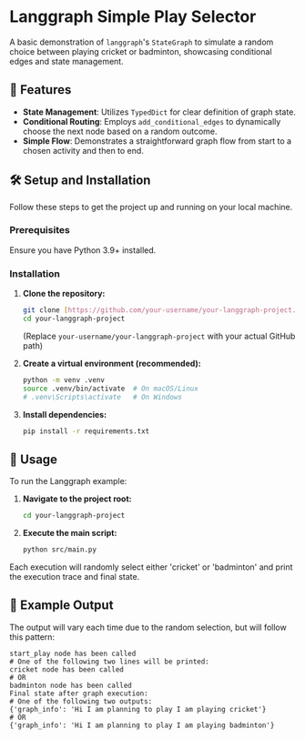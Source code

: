 # Langgraph Simple Play Selector 
 
A basic demonstration of `langgraph`'s `StateGraph` to simulate a random choice between playing cricket or badminton, showcasing conditional edges and state management.
 
## 🚀 Features

* **State Management**: Utilizes `TypedDict` for clear definition of graph state.
* **Conditional Routing**: Employs `add_conditional_edges` to dynamically choose the next node based on a random outcome.
* **Simple Flow**: Demonstrates a straightforward graph flow from start to a chosen activity and then to end.

## 🛠️ Setup and Installation

Follow these steps to get the project up and running on your local machine.

### Prerequisites

Ensure you have Python 3.9+ installed.

### Installation

1.  **Clone the repository:**
    ```bash
    git clone [https://github.com/your-username/your-langgraph-project.git](https://github.com/your-username/your-langgraph-project.git)
    cd your-langgraph-project
    ```
    (Replace `your-username/your-langgraph-project` with your actual GitHub path)

2.  **Create a virtual environment (recommended):**
    ```bash
    python -m venv .venv
    source .venv/bin/activate  # On macOS/Linux
    # .venv\Scripts\activate   # On Windows
    ```

3.  **Install dependencies:**
    ```bash
    pip install -r requirements.txt
    ```

## 🏃 Usage

To run the Langgraph example:

1.  **Navigate to the project root:**
    ```bash
    cd your-langgraph-project
    ```

2.  **Execute the main script:**
    ```bash
    python src/main.py
    ```

Each execution will randomly select either 'cricket' or 'badminton' and print the execution trace and final state.

## 🌟 Example Output

The output will vary each time due to the random selection, but will follow this pattern:

```text
start_play node has been called
# One of the following two lines will be printed:
cricket node has been called
# OR
badminton node has been called
Final state after graph execution:
# One of the following two outputs:
{'graph_info': 'Hi I am planning to play I am playing cricket'}
# OR
{'graph_info': 'Hi I am planning to play I am playing badminton'}
